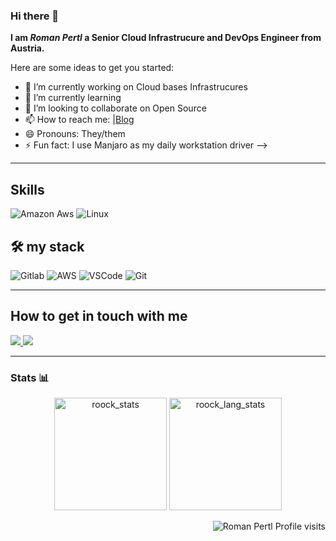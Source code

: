 ### Hi there 👋

__I am *Roman Pertl* a Senior Cloud Infrastrucure and DevOps Engineer from Austria.__

Here are some ideas to get you started:

- 🔭 I’m currently working on Cloud bases Infrastrucures
- 🌱 I’m currently learning 
- 👯 I’m looking to collaborate on Open Source
- 📫 How to reach me: |[Blog](https://roman.pertl.org/)
- 😄 Pronouns: They/them
- ⚡ Fun fact: I use Manjaro as my daily workstation driver
-->

___

## **Skills**
![Amazon Aws](https://img.shields.io/badge/amazon-aws.svg?style=for-the-badge&logo=amazon-aws&color=232F3E)
![Linux](https://img.shields.io/badge/-linux-772953?style=for-the-badge&logo=linux)

## 🛠 **my stack**

![Gitlab](https://img.shields.io/badge/-gitlab-FCA121?style=for-the-badge&logo=gitlab)
![AWS](https://img.shields.io/badge/-aws-232F3E?style=for-the-badge&logo=amazon-aws)
![VSCode](https://img.shields.io/badge/-vscode-007ACC?style=for-the-badge&logo=visual-studio-code)
![Git](https://img.shields.io/badge/git%20-%23F05033.svg?&style=for-the-badge&logo=git&logoColor=white)

___

## **How to get in touch with me**

<a href="https://www.linkedin.com/in/roman-pertl-238429145/">
    <img src="https://img.shields.io/badge/linkedin-roman_pertl-red?style=for-the-badge&logo=linkedin&logoColor=violet&color=violet" >
</a>
    
<a  href="https://roman.pertl.org/">
    <img src="https://img.shields.io/badge/website-https%3A%2F%2Froman.pertl.org-red
    ?style=for-the-badge&logo=blogger&logoColor=violet&color=violet"">
</a>

___

### **Stats** 📊

<p align="center">
  <img height="180em" src="https://github-readme-stats.vercel.app/api?username=roock&show_icons=true&title_color=ffffff&icon_color=bb2acf&text_color=daf7dc&bg_color=151515" alt="roock_stats" />
  <img height="180em" src="https://github-readme-stats.vercel.app/api/top-langs/?username=roock&layout=compact&show_icons=true&title_color=ffffff&icon_color=bb2acf&text_color=daf7dc&bg_color=151515" alt="roock_lang_stats" />
</p>
<p align="right"> <img src="https://komarev.com/ghpvc/?username=roock" alt="Roman Pertl Profile visits" /></p>


<!--
**roock/roock** is a ✨ _special_ ✨ repository because its `README.md` (this file) appears on your GitHub profile.
-->
